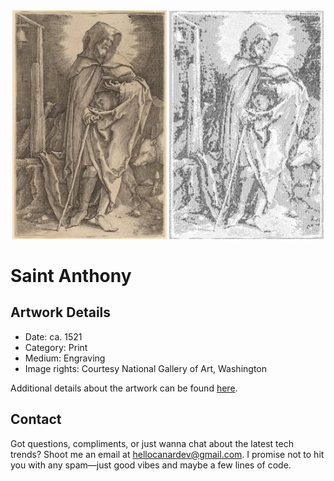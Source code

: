 <html>

<div align="center">
    <img width="49%" src="artwork.jpg" alt="artwork"/>
    <img width="49%" src="ascii_artwork.jpg" alt="artwork ASCII"/>
</div>

# Saint Anthony

## Artwork Details

- Date: ca. 1521
- Category: Print
- Medium: Engraving
- Image rights: Courtesy National Gallery of Art, Washington

Additional details about the artwork can be found [here](https://www.artsy.net/artwork/saint-anthony).

## Contact

Got questions, compliments, or just wanna chat about the latest tech trends? Shoot me an email
at [hellocanardev@gmail.com](mailto:hellocanardev@gmail.com). I promise not to hit you with any spam—just good vibes and
maybe a few lines of code.

</html>
